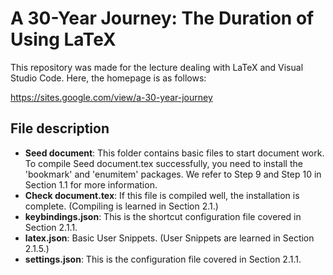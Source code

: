 # A 30-Year Journey: The Duration of Using LaTeX

This repository was made for the lecture dealing with LaTeX and Visual Studio Code.
Here, the homepage is as follows:

https://sites.google.com/view/a-30-year-journey

## File description
- **Seed document**: This folder contains basic files to start document work. To compile Seed document.tex successfully, you need to install the 'bookmark' and 'enumitem' packages. We refer to Step 9 and Step 10 in Section 1.1 for more information.
- **Check document.tex**: If this file is compiled well, the installation is complete. (Compiling is learned in Section 2.1.)
- **keybindings.json**: This is the shortcut configuration file covered in Section 2.1.1.
- **latex.json**: Basic User Snippets. (User Snippets are learned in Section 2.1.5.)
- **settings.json**: This is the configuration file covered in Section 2.1.1.
